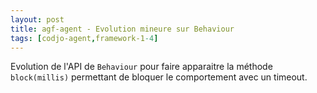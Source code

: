 ```yaml
---
layout: post
title: agf-agent - Evolution mineure sur Behaviour
tags: [codjo-agent,framework-1-4]
---
```

Evolution de l'API de ```Behaviour``` pour faire apparaitre la méthode ```block(millis)``` permettant de bloquer le comportement avec un timeout.

